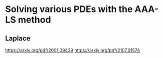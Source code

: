 # Solving various PDEs with the AAA-LS method

## Laplace
https://arxiv.org/pdf/2001.09439
https://arxiv.org/pdf/2107.01574